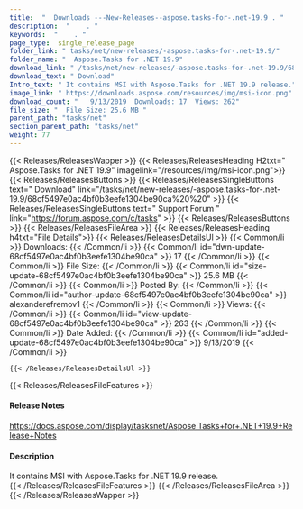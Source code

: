 ```yaml
---
title:  "  Downloads ---New-Releases--aspose.tasks-for-.net-19.9 . " 
description:  "    . " 
keywords:  "    . " 
page_type:  single_release_page
folder_link: " tasks/net/new-releases/-aspose.tasks-for-.net-19.9/"
folder_name: "  Aspose.Tasks for .NET 19.9"
download_link: " /tasks/net/new-releases/-aspose.tasks-for-.net-19.9/68cf5497e0ac4bf0b3eefe1304be90ca"
download_text: " Download"
Intro_text: " It contains MSI with Aspose.Tasks for .NET 19.9 release."
image_link: " https://downloads.aspose.com/resources/img/msi-icon.png"
download_count: "   9/13/2019  Downloads: 17  Views: 262"
file_size: "  File Size: 25.6 MB "
parent_path: "tasks/net"
section_parent_path: "tasks/net"
weight: 77 
---
```


{{< Releases/ReleasesWapper >}}
  {{< Releases/ReleasesHeading H2txt="  Aspose.Tasks for .NET 19.9" imagelink="/resources/img/msi-icon.png">}}
  {{< Releases/ReleasesButtons >}}
    {{< Releases/ReleasesSingleButtons text=" Download" link="/tasks/net/new-releases/-aspose.tasks-for-.net-19.9/68cf5497e0ac4bf0b3eefe1304be90ca%20%20" >}}
    {{< Releases/ReleasesSingleButtons text=" Support Forum " link="https://forum.aspose.com/c/tasks" >}}
  {{< Releases/ReleasesButtons >}}
  {{< Releases/ReleasesFileArea >}}
    {{< Releases/ReleasesHeading h4txt="File Details">}}
    {{< Releases/ReleasesDetailsUl >}}
            {{< Common/li  >}} Downloads: {{< /Common/li >}} 
      {{< Common/li id="dwn-update-68cf5497e0ac4bf0b3eefe1304be90ca" >}} 17 {{< /Common/li >}} 
      {{< Common/li  >}} File Size: {{< /Common/li >}} 
      {{< Common/li id="size-update-68cf5497e0ac4bf0b3eefe1304be90ca" >}} 25.6 MB {{< /Common/li >}} 
      {{< Common/li  >}} Posted By: {{< /Common/li >}} 
      {{< Common/li id="author-update-68cf5497e0ac4bf0b3eefe1304be90ca" >}} alexanderefremov1 {{< /Common/li >}} 
      {{< Common/li  >}} Views: {{< /Common/li >}} 
      {{< Common/li id="view-update-68cf5497e0ac4bf0b3eefe1304be90ca" >}} 263 {{< /Common/li >}} 
      {{< Common/li  >}} Date Added: {{< /Common/li >}} 
      {{< Common/li id="added-update-68cf5497e0ac4bf0b3eefe1304be90ca" >}} 9/13/2019 {{< /Common/li >}} 

    {{< /Releases/ReleasesDetailsUl >}}

  {{< Releases/ReleasesFileFeatures >}}
      <h4>Release Notes</h4><div><a href="https://docs.aspose.com/display/tasksnet/Aspose.Tasks+for+.NET+19.9+Release+Notes">https://docs.aspose.com/display/tasksnet/Aspose.Tasks+for+.NET+19.9+Release+Notes</a></div><h4>Description</h4><div class="HTMLDescription">It contains MSI with Aspose.Tasks for .NET 19.9 release.</div>
  {{< /Releases/ReleasesFileFeatures >}}
 {{< /Releases/ReleasesFileArea >}}
{{< /Releases/ReleasesWapper >}}


